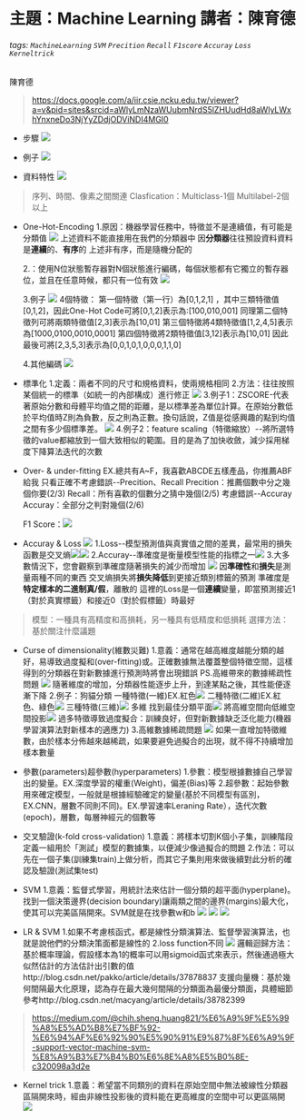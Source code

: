 # 主題：Machine Learning 講者：陳育德
###### tags: `MachineLearning` `SVM` `Precition` `Recall` `F1score` `Accuray` `Loss` `Kerneltrick`
陳育德
> https://docs.google.com/a/iir.csie.ncku.edu.tw/viewer?a=v&pid=sites&srcid=aWlyLmNzaWUubmNrdS5lZHUudHd8aWlyLWxhYnxneDo3NjYyZDdjODViNDI4MGI0
> 
* 步驟
![](https://i.imgur.com/0CFnWIu.png)

* 例子
![](https://i.imgur.com/pX5Z9qY.png)

* 資料特性
![](https://i.imgur.com/PwnO8WB.png)
> 序列、時間、像素之間關連
> Clasfication：Multiclass-1個 Multilabel-2個以上
> 
* One-Hot-Encoding
1.原因：機器學習任務中，特徵並不是連續值，有可能是分類值
![](https://i.imgur.com/XDyw5lX.png)
上述資料不能直接用在我們的分類器中
因**分類器**往往預設資料資料是**連續**的、**有序**的
上述非有序，而是隨機分配的

  2.：使用N位狀態暫存器對N個狀態進行編碼，每個狀態都有它獨立的暫存器位，並且在任意時候，都只有一位有效
  ![](https://i.imgur.com/xLaluIX.png)
  
  3.例子
  ![](https://i.imgur.com/54TFm2t.png)
  4個特徵：
第一個特徵（第一行）為[0,1,2,1] ，其中三類特徵值[0,1,2]，因此One-Hot Code可將[0,1,2]表示為:[100,010,001]
同理第二個特徵列可將兩類特徵值[2,3]表示為[10,01]
第三個特徵將4類特徵值[1,2,4,5]表示為[1000,0100,0010,0001]
第四個特徵將2類特徵值[3,12]表示為[10,01]
因此最後可將[2,3,5,3]表示為[0,0,1,0,1,0,0,0,1,1,0]

  4.其他編碼
  ![](https://i.imgur.com/oJ7Z9Od.png)

* 標準化
 1.定義：兩者不同的尺寸和規格資料，使兩規格相同
 2.方法：往往按照某個統一的標準（如統一的內部構成）進行修正
 ![](https://i.imgur.com/mWYGExs.png)
 3.例子1：ZSCORE-代表著原始分數和母體平均值之間的距離，是以標準差為單位計算。在原始分數低於平均值時Z則為負數，反之則為正數。換句話說，Z值是從感興趣的點到均值之間有多少個標準差。
 ![](https://i.imgur.com/LI2G9Jy.png)
 4.例子2：feature scaling（特徵縮放）--將所選特徵的value都縮放到一個大致相似的範圍。目的是為了加快收斂，減少採用梯度下降算法迭代的次數

* Over- & under-fitting
 EX.總共有A~F，我喜歡ABCDE五樣產品，你推薦ABF給我
只看正確不考慮錯誤--Precition、Recall
Precition：推薦個數中分之幾個你要(2/3)
Recall：所有喜歡的個數分之猜中幾個(2/5)
考慮錯誤--Accuray
Accuray：全部分之判對幾個(2/6)

  F1 Score：![](https://i.imgur.com/EwhQY8N.png)
  
* Accuray & Loss
![](https://i.imgur.com/ttNqnYt.png)
1.Loss--模型預測值與真實值之間的差異，最常用的損失函數是交叉熵![](https://i.imgur.com/75uNB8U.png)![](https://i.imgur.com/30PMMNu.png)
2.Accuray--準確度是衡量模型性能的指標之一![](https://i.imgur.com/jv1ctLx.png)
3.大多數情況下，您會觀察到準確度隨著損失的減少而增加
![](https://i.imgur.com/3wowwX4.png)
因**準確性**和**損失**是測量兩種不同的東西
交叉熵損失將**損失降低**到更接近類別標籤的預測
準確度是**特定樣本的二進制真/假**，離散的
這裡的Loss是一個**連續**變量，即當預測接近1（對於真實標籤）和接近0（對於假標籤）時最好
> 模型：一種具有高精度和高損耗，另一種具有低精度和低損耗
選擇方法：基於關注什麼議題
> 

* Curse of dimensionality(維數災難)
1.意義：通常在越高維度越能分類的越好，易導致過度擬和(over-fitting)或。正確數據無法覆蓋整個特徵空間，這樣得到的分類器在對新數據進行預測時將會出現錯誤
PS.高維帶來的數據稀疏性問題
![](https://i.imgur.com/OyaLEbs.png)
隨著維度的增加，分類器性能逐步上升，到達某點之後，其性能便逐漸下降
2.例子：狗貓分類
一種特徵(一維)EX.紅色![](https://i.imgur.com/0pefJJX.png)
二種特徵(二維)EX.紅色、綠色![](https://i.imgur.com/xeDMeRs.png)
三種特徵(三維)![](https://i.imgur.com/GYe1E3d.png)
多維 找到最佳分類平面![](https://i.imgur.com/hjWExHx.png)
將高維空間向低維空間投影![](https://i.imgur.com/BUl3B6c.png)
過多特徵導致過度擬合：訓練良好，但對新數據缺乏泛化能力(機器學習演算法對新樣本的適應力)
3.高維數據稀疏問題
![](https://i.imgur.com/zdleTG1.png)
如果一直增加特徵維數，由於樣本分佈越來越稀疏，如果要避免過擬合的出現，就不得不持續增加樣本數量

* 參數(parameters)超參數(hyperparameters)
1.參數：模型根據數據自己學習出的變量。EX.深度學習的權重(Weight)，偏差(Bias)等
2.超參數：起始參數用來確定模型，一般就是根據經驗確定的變量(基於不同模型有區別，EX.CNN，層數不同則不同)。EX.學習速率Leraning Rate），迭代次數(epoch)，層數，每層神經元的個數等

* 交叉驗證(k-fold cross-validation)
1.意義：將樣本切割K個小子集，訓練階段定義一組用於「測試」模型的數據集，以便減少像過擬合的問題
2.作法：可以先在一個子集(訓練集train)上做分析，而其它子集則用來做後續對此分析的確認及驗證(測試集test)

* SVM
 1.意義：監督式學習，用統計法來估計一個分類的超平面(hyperplane)。找到一個決策邊界(decision boundary)讓兩類之間的邊界(margins)最大化，使其可以完美區隔開來。SVM就是在找參數w和b
![](https://i.imgur.com/U2b6c5H.png)
![](https://i.imgur.com/NbSqDJY.png)
![](https://i.imgur.com/0RvKCSz.png)

* LR & SVM
1.如果不考慮核函式，都是線性分類演算法、監督學習演算法，也就是說他們的分類決策面都是線性的
2.loss function不同
![](https://i.imgur.com/uGl2mV3.png)
邏輯迴歸方法：基於概率理論，假設樣本為1的概率可以用sigmoid函式來表示，然後通過極大似然估計的方法估計出引數的值http://blog.csdn.net/pakko/article/details/37878837
支援向量機：基於幾何間隔最大化原理，認為存在最大幾何間隔的分類面為最優分類面，具體細節參考http://blog.csdn.net/macyang/article/details/38782399
> https://medium.com/@chih.sheng.huang821/%E6%A9%9F%E5%99%A8%E5%AD%B8%E7%BF%92-%E6%94%AF%E6%92%90%E5%90%91%E9%87%8F%E6%A9%9F-support-vector-machine-svm-%E8%A9%B3%E7%B4%B0%E6%8E%A8%E5%B0%8E-c320098a3d2e
> 
* Kernel trick
 1.意義：希望當不同類別的資料在原始空間中無法被線性分類器區隔開來時，經由非線性投影後的資料能在更高維度的空間中可以更區隔開
 ![](https://i.imgur.com/5hXUJbj.png)










